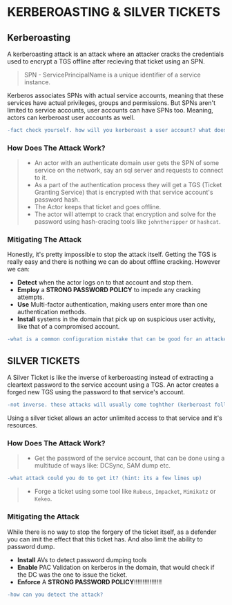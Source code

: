 # KERBEROASTING & SILVER TICKETS

## Kerberoasting

A kerberoasting attack is an attack where an attacker cracks the credentials used to encrypt a TGS offline after recieving that ticket using an SPN.

> SPN - ServicePrincipalName is a unique identifier of a service instance.

Kerberos associates SPNs with actual service accounts, meaning that these services have actual privileges, groups and permissions. But SPNs aren't limited to service accounts, user accounts can have SPNs too. Meaning, actors can kerberoast user accounts as well.
```diff
-fact check yourself. how will you kerberoast a user account? what does SPN stand for?
```

### How Does The Attack Work?

> * An actor with an authenticate domain user gets the SPN of some service on the network, say an sql server and requests to connect to it. 
> * As a part of the authentication process they will get a TGS (Ticket Granting Service) that is encrypted with that service account's password hash.
> * The Actor keeps that ticket and goes offline.
> * The actor will attempt to crack that encryption and solve for the password using hash-cracing tools like `johntheripper` or `hashcat`.

### Mitigating The Attack

Honestly, it's pretty impossible to stop the attack itself. Getting the TGS is really easy and there is nothing we can do about offline cracking. However we can:
* **Detect** when the actor logs on to that account and stop them.
* **Employ** a **STRONG PASSWORD POLICY** to impede any cracking attempts.
* **Use** Multi-factor authentication, making users enter more than one authentication methods.
* **Install** systems in the domain that pick up on suspicious user activity, like that of a compromised account.
```diff
-what is a common configuration mistake that can be good for an attacker doing kerberoasting?
```
## SILVER TICKETS

A Silver Ticket is like the inverse of kerberoasting instead of extracting a cleartext password to the service account using a TGS. An actor creates a forged new TGS using the password to that service's account.
```diff
-not inverse. these attacks will usually come toghther (kerberoast followed by a silver ticket)
```

Using a silver ticket allows an actor unlimited access to that service and it's resources.

### How Does The Attack Work?

> * Get the password of the service account, that can be done using a multitude of ways like: DCSync, SAM dump etc.
```diff
-what attack could you do to get it? (hint: its a few lines up)
```
> * Forge a ticket using some tool like `Rubeus`, `Impacket`, `Mimikatz` or `Kekeo`.

### Mitigating the Attack

While there is no way to stop the forgery of the ticket itself, as a defender you can imit the effect that this ticket has. And also limit the ability to password dump.

* **Install** AVs to detect password dumping tools
* **Enable** PAC Validation on kerberos in the domain, that would check if the DC was the one to issue the ticket.
* **Enforce** A **STRONG PASSWORD POLICY**!!!!!!!!!!!!!!!!

```diff
-how can you detect the attack?
```
